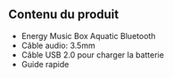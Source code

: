 ## Contenu du produit

* Energy Music Box Aquatic Bluetooth
* Câble audio: 3.5mm
* Câble USB 2.0 pour charger la batterie
* Guide rapide

